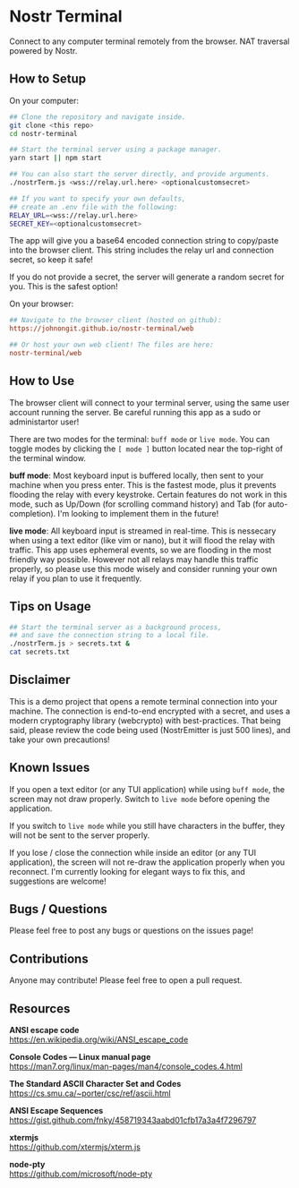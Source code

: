 # Nostr Terminal
Connect to any computer terminal remotely from the browser. NAT traversal powered by Nostr.

## How to Setup

On your computer:

```bash
## Clone the repository and navigate inside.
git clone <this repo>
cd nostr-terminal

## Start the terminal server using a package manager.
yarn start || npm start

## You can also start the server directly, and provide arguments.
./nostrTerm.js <wss://relay.url.here> <optionalcustomsecret>

## If you want to specify your own defaults, 
## create an .env file with the following:
RELAY_URL=<wss://relay.url.here>
SECRET_KEY=<optionalcustomsecret>
```

The app will give you a base64 encoded connection string to copy/paste into the browser client. This string includes the relay url and connection secret, so keep it safe!

If you do not provide a secret, the server will generate a random secret for you. This is the safest option!

On your browser:
```ini
## Navigate to the browser client (hosted on github):
https://johnongit.github.io/nostr-terminal/web

## Or host your own web client! The files are here:
nostr-terminal/web
```

## How to Use

The browser client will connect to your terminal server, using the same user account running the server. Be careful running this app as a sudo or administartor user!

There are two modes for the terminal: `buff mode` or `live mode`. You can toggle modes by clicking the `[ mode ]` button located near the top-right of the terminal window.

 **buff mode**:
 Most keyboard input is buffered locally, then sent to your machine when you press enter. This is the fastest mode, plus it prevents flooding the relay with every keystroke. Certain features do not work in this mode, such as Up/Down (for scrolling command history) and Tab (for auto-completion). I'm looking to implement them in the future!

 **live mode**:
 All keyboard input is streamed in real-time. This is nessecary when using a text editor (like vim or nano), but it will flood the relay with traffic. This app uses ephemeral events, so we are flooding in the most friendly way possible. However not all relays may handle this traffic properly, so please use this mode wisely and consider running your own relay if you plan to use it frequently.

## Tips on Usage

```bash
## Start the terminal server as a background process, 
## and save the connection string to a local file.
./nostrTerm.js > secrets.txt &
cat secrets.txt
```

## Disclaimer

This is a demo project that opens a remote terminal connection into your machine. The connection is end-to-end encrypted with a secret, and uses a modern cryptography library (webcrypto) with best-practices. That being said, please review the code being used (NostrEmitter is just 500 lines), and take your own precautions!

## Known Issues

If you open a text editor (or any TUI application) while using `buff mode`, the screen may not draw properly. Switch to `live mode` before opening the application.

If you switch to `live mode` while you still have characters in the buffer, they will not be sent to the server properly.

If you lose / close the connection while inside an editor (or any TUI application), the screen will not re-draw the application properly when you reconnect. I'm currently looking for elegant ways to fix this, and suggestions are welcome!

## Bugs / Questions

Please feel free to post any bugs or questions on the issues page!

## Contributions

Anyone may contribute! Please feel free to open a pull request.

## Resources

**ANSI escape code**  
https://en.wikipedia.org/wiki/ANSI_escape_code

**Console Codes — Linux manual page**  
https://man7.org/linux/man-pages/man4/console_codes.4.html

**The Standard ASCII Character Set and Codes**  
https://cs.smu.ca/~porter/csc/ref/ascii.html

**ANSI Escape Sequences**  
https://gist.github.com/fnky/458719343aabd01cfb17a3a4f7296797

**xtermjs**  
https://github.com/xtermjs/xterm.js

**node-pty**  
https://github.com/microsoft/node-pty
